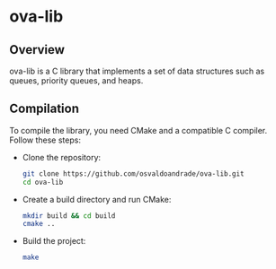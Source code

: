 # ova-lib

## Overview
ova-lib is a C library that implements a set of data structures such as queues, priority queues, and heaps.

## Compilation
To compile the library, you need CMake and a compatible C compiler. Follow these steps:
- Clone the repository:
  ```bash
  git clone https://github.com/osvaldoandrade/ova-lib.git
  cd ova-lib
  ```
- Create a build directory and run CMake:
  ```bash
  mkdir build && cd build
  cmake ..
  ```
- Build the project:
  ```bash
  make
  ```


